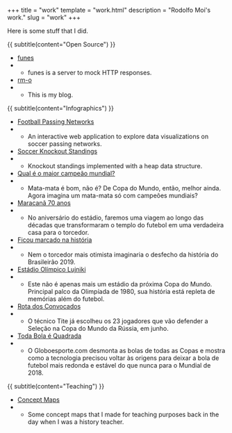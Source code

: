 +++
title = "work"
template = "work.html"
description = "Rodolfo Moi's work."
slug = "work"
+++

Here is some stuff that I did.

{{ subtitle(content="Open Source") }}

- [funes](https://crates.io/crates/funes)
- - funes is a server to mock HTTP responses.
- [rm-o](https://github.com/rodmoioliveira/myblog)
- - This is my blog.

{{ subtitle(content="Infographics") }}

- [Football Passing Networks](https://grafos-da-bola.netlify.app/)
- - An interactive web application to explore data visualizations on soccer passing networks.
- [Soccer Knockout Standings](https://rodmoioliveira.github.io/soccer-knockout-standings/)
- - Knockout standings implemented with a heap data structure.
- [Qual é o maior campeão mundial?](https://interativos.globoesporte.globo.com/futebol/materia/mata-mata-dos-campeoes-da-copa-do-mundo)
- - Mata-mata é bom, não é? De Copa do Mundo, então, melhor ainda. Agora imagina um mata-mata só com campeões mundiais?
- [Maracanã 70 anos](https://interativos.globoesporte.globo.com/futebol/especial/maracana-70-anos)
- - No aniversário do estádio, faremos uma viagem ao longo das décadas que transformaram o templo do futebol em uma verdadeira casa para o torcedor.
- [Ficou marcado na história](https://interativos.globoesporte.globo.com/futebol/times/flamengo/especial/ficou-marcado-na-historia)
- - Nem o torcedor mais otimista imaginaria o desfecho da história do Brasileirão 2019.
- [Estádio Olímpico Lujniki](https://interativos.globoesporte.globo.com/futebol/copa-do-mundo/especial/estadio-lujniki)
- - Este não é apenas mais um estádio da próxima Copa do Mundo. Principal palco da Olimpíada de 1980, sua história está repleta de memórias além do futebol.
- [Rota dos Convocados](https://interativos.globoesporte.globo.com/futebol/copa-do-mundo/especial/rota-dos-convocados)
- - O técnico Tite já escolheu os 23 jogadores que vão defender a Seleção na Copa do Mundo da Rússia, em junho.
- [Toda Bola é Quadrada](https://interativos.globoesporte.globo.com/futebol/copa-do-mundo/especial/toda-bola-e-quadrada)
- - O Globoesporte.com desmonta as bolas de todas as Copas e mostra como a tecnologia precisou voltar às origens para deixar a bola de futebol mais redonda e estável do que nunca para o Mundial de 2018.

{{ subtitle(content="Teaching") }}

- [Concept Maps](https://github.com/rodmoioliveira/concept_maps)
- - Some concept maps that I made for teaching purposes back in the day when I was a history teacher.
